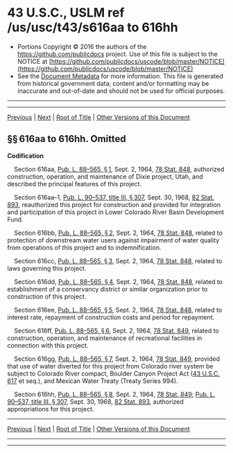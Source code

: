 ---
---

# 43 U.S.C., USLM ref /us/usc/t43/s616aa to 616hh

* Portions Copyright © 2016 the authors of the https://github.com/publicdocs project.
  Use of this file is subject to the NOTICE at [https://github.com/publicdocs/uscode/blob/master/NOTICE](https://github.com/publicdocs/uscode/blob/master/NOTICE)
* See the [Document Metadata](././../../../../..//README.md) for more information.
  This file is generated from historical government data; content and/or formatting may be inaccurate and out-of-date and should not be used for official purposes.

----------
----------

[Previous](./../../../../..//us/usc/t43/ch12/schXLII/m__us_usc_t43_ch12_schXLII.md) | [Next](./../../../../..//us/usc/t43/ch12/schXLIII/m__us_usc_t43_ch12_schXLIII.md) | [Root of Title](./../../../../../) | [Other Versions of this Document](https://publicdocs.github.io/go/links?ns=uslm&ref=%2Fus%2Fusc%2Ft43%2Fs616aa+to+616hh)

## §§ 616aa to 616hh. Omitted

 __Codification__ 

    Section 616aa, [Pub. L. 88–565, § 1][/us/pl/88/565/s1], Sept. 2, 1964, [78 Stat. 848][/us/stat/78/848], authorized construction, operation, and maintenance of Dixie project, Utah, and described the principal features of this project.

    Section 616aa–1, [Pub. L. 90–537, title III, § 307][/us/pl/90/537/s307], Sept. 30, 1968, [82 Stat. 893][/us/stat/82/893], reauthorized this project for construction and provided for integration and participation of this project in Lower Colorado River Basin Development Fund.

    Section 616bb, [Pub. L. 88–565, § 2][/us/pl/88/565/s2], Sept. 2, 1964, [78 Stat. 848][/us/stat/78/848], related to protection of downstream water users against impairment of water quality from operations of this project and to indemnification.

    Section 616cc, [Pub. L. 88–565, § 3][/us/pl/88/565/s3], Sept. 2, 1964, [78 Stat. 848][/us/stat/78/848], related to laws governing this project.

    Section 616dd, [Pub. L. 88–565, § 4][/us/pl/88/565/s4], Sept. 2, 1964, [78 Stat. 848][/us/stat/78/848], related to establishment of a conservancy district or similar organization prior to construction of this project.

    Section 616ee, [Pub. L. 88–565, § 5][/us/pl/88/565/s5], Sept. 2, 1964, [78 Stat. 848][/us/stat/78/848], related to interest rate, repayment of construction costs and period for repayment.

    Section 616ff, [Pub. L. 88–565, § 6][/us/pl/88/565/s6], Sept. 2, 1964, [78 Stat. 849][/us/stat/78/849], related to construction, operation, and maintenance of recreational facilities in connection with this project.

    Section 616gg, [Pub. L. 88–565, § 7][/us/pl/88/565/s7], Sept. 2, 1964, [78 Stat. 849][/us/stat/78/849], provided that use of water diverted for this project from Colorado river system be subject to Colorado River compact, Boulder Canyon Project Act ([43 U.S.C. 617][/us/usc/t43/s617] et seq.), and Mexican Water Treaty (Treaty Series 994).

    Section 616hh, [Pub. L. 88–565, § 8][/us/pl/88/565/s8], Sept. 2, 1964, [78 Stat. 849][/us/stat/78/849]; [Pub. L. 90–537, title III, § 307][/us/pl/90/537/s307], Sept. 30, 1968, [82 Stat. 893][/us/stat/82/893], authorized appropriations for this project.

----------

[Previous](./../../../../..//us/usc/t43/ch12/schXLII/m__us_usc_t43_ch12_schXLII.md) | [Next](./../../../../..//us/usc/t43/ch12/schXLIII/m__us_usc_t43_ch12_schXLIII.md) | [Root of Title](./../../../../../) | [Other Versions of this Document](https://publicdocs.github.io/go/links?ns=uslm&ref=%2Fus%2Fusc%2Ft43%2Fs616aa+to+616hh)

----------
----------

[/us/pl/88/565/s1]: https://publicdocs.github.io/go/links?ns=uslm&ref=%2Fus%2Fpl%2F88%2F565%2Fs1
[/us/stat/78/848]: https://publicdocs.github.io/go/links?ns=uslm&ref=%2Fus%2Fstat%2F78%2F848
[/us/pl/90/537/s307]: https://publicdocs.github.io/go/links?ns=uslm&ref=%2Fus%2Fpl%2F90%2F537%2Fs307
[/us/stat/82/893]: https://publicdocs.github.io/go/links?ns=uslm&ref=%2Fus%2Fstat%2F82%2F893
[/us/pl/88/565/s2]: https://publicdocs.github.io/go/links?ns=uslm&ref=%2Fus%2Fpl%2F88%2F565%2Fs2
[/us/stat/78/848]: https://publicdocs.github.io/go/links?ns=uslm&ref=%2Fus%2Fstat%2F78%2F848
[/us/pl/88/565/s3]: https://publicdocs.github.io/go/links?ns=uslm&ref=%2Fus%2Fpl%2F88%2F565%2Fs3
[/us/stat/78/848]: https://publicdocs.github.io/go/links?ns=uslm&ref=%2Fus%2Fstat%2F78%2F848
[/us/pl/88/565/s4]: https://publicdocs.github.io/go/links?ns=uslm&ref=%2Fus%2Fpl%2F88%2F565%2Fs4
[/us/stat/78/848]: https://publicdocs.github.io/go/links?ns=uslm&ref=%2Fus%2Fstat%2F78%2F848
[/us/pl/88/565/s5]: https://publicdocs.github.io/go/links?ns=uslm&ref=%2Fus%2Fpl%2F88%2F565%2Fs5
[/us/stat/78/848]: https://publicdocs.github.io/go/links?ns=uslm&ref=%2Fus%2Fstat%2F78%2F848
[/us/pl/88/565/s6]: https://publicdocs.github.io/go/links?ns=uslm&ref=%2Fus%2Fpl%2F88%2F565%2Fs6
[/us/stat/78/849]: https://publicdocs.github.io/go/links?ns=uslm&ref=%2Fus%2Fstat%2F78%2F849
[/us/pl/88/565/s7]: https://publicdocs.github.io/go/links?ns=uslm&ref=%2Fus%2Fpl%2F88%2F565%2Fs7
[/us/stat/78/849]: https://publicdocs.github.io/go/links?ns=uslm&ref=%2Fus%2Fstat%2F78%2F849
[/us/usc/t43/s617]: https://publicdocs.github.io/go/links?ns=uslm&ref=%2Fus%2Fusc%2Ft43%2Fs617
[/us/pl/88/565/s8]: https://publicdocs.github.io/go/links?ns=uslm&ref=%2Fus%2Fpl%2F88%2F565%2Fs8
[/us/stat/78/849]: https://publicdocs.github.io/go/links?ns=uslm&ref=%2Fus%2Fstat%2F78%2F849
[/us/pl/90/537/s307]: https://publicdocs.github.io/go/links?ns=uslm&ref=%2Fus%2Fpl%2F90%2F537%2Fs307
[/us/stat/82/893]: https://publicdocs.github.io/go/links?ns=uslm&ref=%2Fus%2Fstat%2F82%2F893



